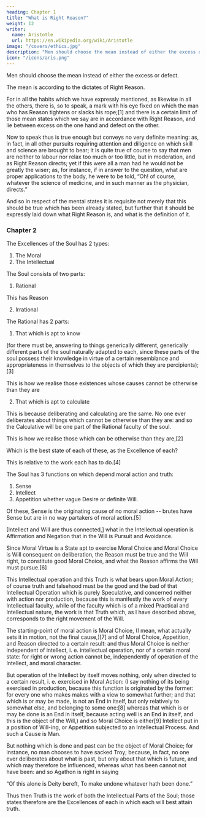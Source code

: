 ```yaml
---
heading: Chapter 1
title: "What is Right Reason?"
weight: 12
writer:
  name: Aristotle
  url: https://en.wikipedia.org/wiki/Aristotle
image: "/covers/ethics.jpg"
description: "Men should choose the mean instead of either the excess or defect"
icon: "/icons/aris.png"
---
```




Men should choose the mean instead of either the excess or defect.

The mean is according to the dictates of Right Reason.


For in all the habits which we have expressly mentioned, as likewise in all the others, there is, so to speak, a mark with his eye fixed on which the man who has Reason tightens or slacks his rope;[1] and there is a certain limit of those mean states which we say are in accordance with Right Reason, and lie between excess on the one hand and defect on the other.

Now to speak thus is true enough but conveys no very definite meaning: as, in fact, in all other pursuits requiring attention and diligence on which skill and science are brought to bear; it is quite true of course to say that men are neither to labour nor relax too much or too little, but in moderation, and as Right Reason directs; yet if this were all a man had he would not be greatly the wiser; as, for instance, if in answer to the question, what are proper applications to the body, he were to be told, “Oh! of course, whatever the science of medicine, and in such manner as the physician, directs.”

And so in respect of the mental states it is requisite not merely that this should be true which has been already stated, but further that it should be expressly laid down what Right Reason is, and what is the definition of it.



### Chapter 2

The Excellences of the Soul has 2 types:

1. The Moral 
2. The Intellectual

The Soul consists of two parts:

1. Rational

This has Reason

2. Irrational


The Rational has 2 parts:

1. That which is apt to know

(for there must be, answering to things generically different, generically different parts of the soul naturally adapted to each, since these parts of the soul possess their knowledge in virtue of a certain resemblance and appropriateness in themselves to the objects of which they are percipients);[3] 

This is how we realise those existences whose causes cannot be otherwise than they are

2. That which is apt to calculate

This is because deliberating and calculating are the same. No one ever deliberates about things which cannot be otherwise than they are: and so the Calculative will be one part of the Rational faculty of the soul.

This is how we realise those which can be otherwise than they are,[2] 


Which is the best state of each of these, as the Excellence of each?

This is relative to the work each has to do.[4]

The Soul has 3 functions on which depend moral action and truth:

1. Sense
2. Intellect
3. Appetition whether vague Desire or definite Will.

Of these, Sense is the originating cause of no moral action -- brutes have Sense but are in no way partakers of moral action.[5]

[Intellect and Will are thus connected,] what in the Intellectual operation is Affirmation and Negation that in the Will is Pursuit and Avoidance.

Since Moral Virtue is a State apt to exercise Moral Choice and Moral Choice is Will consequent on deliberation, the Reason must be true and the Will right, to constitute good Moral Choice, and what the Reason affirms the Will must pursue.[6]

This Intellectual operation and this Truth is what bears upon Moral Action; of course truth and falsehood must be the good and the bad of that Intellectual Operation which is purely Speculative, and concerned neither with action nor production, because this is manifestly the work of every Intellectual faculty, while of the faculty which is of a mixed Practical and Intellectual nature, the work is that Truth which, as I have described above, corresponds to the right movement of the Will.

The starting-point of moral action is Moral Choice, (I mean, what actually sets it in motion, not the final cause,)[7] and of Moral Choice, Appetition, and Reason directed to a certain result: and thus Moral Choice is neither independent of intellect, i. e. intellectual operation, nor of a certain moral state: for right or wrong action cannot be, independently of operation of the Intellect, and moral character.

But operation of the Intellect by itself moves nothing, only when directed to a certain result, i. e. exercised in Moral Action: (I say nothing of its being exercised in production, because this function is originated by the former: for every one who makes makes with a view to somewhat further; and that which is or may be made, is not an End in itself, but only relatively to somewhat else, and belonging to some one:[8] whereas that which is or may be done is an End in itself, because acting well is an End in itself, and this is the object of the Will,) and so Moral Choice is either[9] Intellect put in a position of Will-ing, or Appetition subjected to an Intellectual Process. And such a Cause is Man.

But nothing which is done and past can be the object of Moral Choice; for instance, no man chooses to have sacked Troy; because, in fact, no one ever deliberates about what is past, but only about that which is future, and which may therefore be influenced, whereas what has been cannot not have been: and so Agathon is right in saying

“Of this alone is Deity bereft,
To make undone whatever hath been done.”

Thus then Truth is the work of both the Intellectual Parts of the Soul; those states therefore are the Excellences of each in which each will best attain truth.

